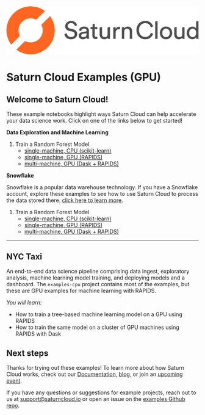<img src="./_img/saturn.png" width="600">

# Saturn Cloud Examples (GPU)

## Welcome to Saturn Cloud! 

These example notebooks highlight ways Saturn Cloud can help accelerate your data science work. Click on one of the links below to get started!

**Data Exploration and Machine Learning**

1. Train a Random Forest Model
    - [single-machine, CPU (scikit-learn)](./nyc-taxi/rf-scikit.ipynb)
    - [single-machine, GPU (RAPIDS)](./nyc-taxi/rf-rapids.ipynb)
    - [multi-machine, GPU (Dask + RAPIDS)](./nyc-taxi/rf-rapids-dask.ipynb)

**Snowflake**

Snowflake is a popular data warehouse technology. If you have a Snowflake account, explore these examples to see how to use Saturn Cloud to process the data stored there. [click here to learn more](https://www.snowflake.com/cloud-data-platform/).

1. Train a Random Forest Model
    - [single-machine, CPU (scikit-learn)](./nyc-taxi-snowflake/rf-scikit.ipynb)
    - [single-machine, GPU (RAPIDS)](./nyc-taxi-snowflake/rf-rapids.ipynb)
    - [multi-machine, GPU (Dask + RAPIDS)](./nyc-taxi-snowflake/rf-rapids-dask.ipynb)

<hr>

## NYC Taxi

An end-to-end data science pipeline comprising data ingest, exploratory analysis, machine learning model training, and deploying models and a dashboard. The `examples-cpu` project contains most of the examples, but these are GPU examples for machine learning with RAPIDS.

*You will learn:*
- How to train a tree-based machine learning model on a GPU using RAPIDS
- How to train the same model on a cluster of GPU machines using RAPIDS with Dask

## Next steps

Thanks for trying out these examples! To learn more about how Saturn Cloud works, check out our [Documentation](https://www.saturncloud.io/docs/), [blog](https://www.saturncloud.io/s/blog/), or join an [upcoming event](https://www.saturncloud.io/s/events/).

If you have any questions or suggestions for example projects, reach out to us at support@saturncloud.io or open an issue on the [examples Github repo](https://github.com/saturncloud/examples).
